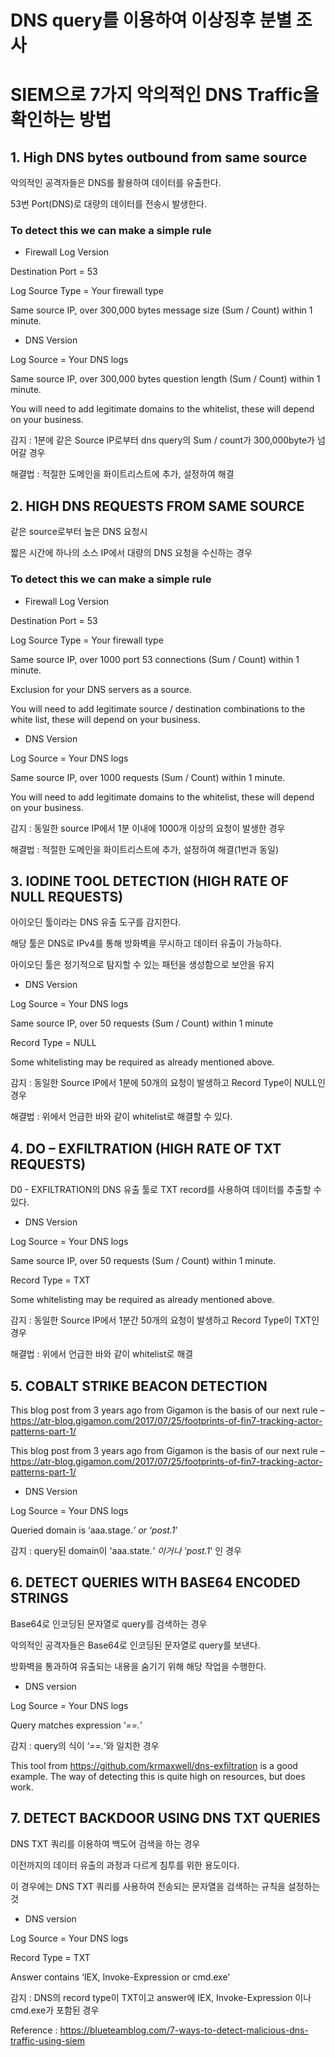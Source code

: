 # DNS query를 이용하여 이상징후 분별 조사



# SIEM으로 7가지 악의적인 DNS Traffic을 확인하는 방법

## 1. High DNS bytes outbound from same source

악의적인 공격자들은 DNS를 활용하여 데이터를 유출한다. 

53번 Port(DNS)로 대량의 데이터를 전송시 발생한다.

###  To detect this we can make a simple rule

- Firewall Log Version
  
Destination Port = 53

Log Source Type = Your firewall type

Same source IP, over 300,000 bytes message size (Sum / Count) within 1 minute.


- DNS Version

Log Source = Your DNS logs

Same source IP, over 300,000 bytes question length (Sum / Count) within 1 minute.

You will need to add legitimate domains to the whitelist, these will depend on your business.

감지 : 1분에 같은 Source IP로부터 dns query의 Sum / count가 300,000byte가 넘어갈 경우

해결법 : 적절한 도메인을 화이트리스트에 추가, 설정하여 해결

## 2. HIGH DNS REQUESTS FROM SAME SOURCE

같은 source로부터 높은 DNS 요청시

짧은 시간에 하나의 소스 IP에서 대량의 DNS 요청을 수신하는 경우

###  To detect this we can make a simple rule

- Firewall Log Version

Destination Port = 53

Log Source Type = Your firewall type

Same source IP, over 1000 port 53 connections (Sum / Count) within 1 minute.

Exclusion for your DNS servers as a source.

You will need to add legitimate source / destination combinations to the white list, these will depend on your business.

- DNS Version

Log Source = Your DNS logs

Same source IP, over 1000 requests (Sum / Count) within 1 minute.

You will need to add legitimate domains to the whitelist, these will depend on your business.

감지 : 동일한 source IP에서 1분 이내에 1000개 이상의 요청이 발생한 경우


해결법 : 적절한 도메인을 화이트리스트에 추가, 설정하여 해결(1번과 동일)

## 3. IODINE TOOL DETECTION (HIGH RATE OF NULL REQUESTS)

아이오딘 툴이라는 DNS 유출 도구를 감지한다.

해당 툴은 DNS로 IPv4를 통해 방화벽을 무시하고 데이터 유출이 가능하다.

아이오딘 툴은 정기적으로 탐지할 수 있는 패턴을 생성함으로 보안을 유지

- DNS Version

Log Source = Your DNS logs

Same source IP, over 50 requests (Sum / Count) within 1 minute

Record Type = NULL

Some whitelisting may be required as already mentioned above.

감지 : 동일한 Source IP에서 1분에 50개의 요청이 발생하고 Record Type이 NULL인 경우

해결법 : 위에서 언급한 바와 같이 whitelist로 해결할 수 있다.

## 4. DO – EXFILTRATION (HIGH RATE OF TXT REQUESTS)

D0 - EXFILTRATION의 DNS 유출 툴로 TXT record를 사용하여 데이터를 추출할 수 있다. 

- DNS Version

Log Source = Your DNS logs

Same source IP, over 50 requests (Sum / Count) within 1 minute.

Record Type = TXT

Some whitelisting may be required as already mentioned above.

감지 : 동일한 Source IP에서 1분간 50개의 요청이 발생하고 Record Type이 TXT인 경우

해결법 : 위에서 언급한 바와 같이 whitelist로 해결

## 5. COBALT STRIKE BEACON DETECTION


This blog post from 3 years ago from Gigamon is the basis of our next rule – https://atr-blog.gigamon.com/2017/07/25/footprints-of-fin7-tracking-actor-patterns-part-1/

This blog post from 3 years ago from Gigamon is the basis of our next rule – https://atr-blog.gigamon.com/2017/07/25/footprints-of-fin7-tracking-actor-patterns-part-1/

- DNS Version

Log Source = Your DNS logs

Queried domain is ‘aaa.stage.*’ or ‘post.1*’

감지 : query된 domain이 'aaa.state.*' 이거나 'post.1*' 인 경우

## 6. DETECT QUERIES WITH BASE64 ENCODED STRINGS

Base64로 인코딩된 문자열로 query를 검색하는 경우

악의적인 공격자들은 Base64로 인코딩된 문자열로 query를 보낸다. 

방화벽을 통과하여 유출되는 내용을 숨기기 위해 해당 작업을 수행한다.

- DNS version

Log Source = Your DNS logs

Query matches expression ‘*==.*’

감지 : query의 식이 ‘*==.*’와 일치한 경우

This tool from https://github.com/krmaxwell/dns-exfiltration is a good example. The way of detecting this is quite high on resources, but does work.

## 7. DETECT BACKDOOR USING DNS TXT QUERIES

DNS TXT 쿼리를 이용하여 백도어 검색을 하는 경우

이전까지의 데이터 유출의 과정과 다르게 침투를 위한 용도이다.

이 경우에는 DNS TXT 쿼리를 사용하여 전송되는 문자열을 검색하는 규칙을 설정하는 것

- DNS version

Log Source = Your DNS logs

Record Type = TXT

Answer contains ‘IEX, Invoke-Expression or cmd.exe’

감지 : DNS의 record type이 TXT이고 answer에 IEX, Invoke-Expression 이나 cmd.exe가 포함된 경우









Reference : https://blueteamblog.com/7-ways-to-detect-malicious-dns-traffic-using-siem